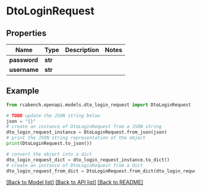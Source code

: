 # DtoLoginRequest


## Properties

Name | Type | Description | Notes
------------ | ------------- | ------------- | -------------
**password** | **str** |  | 
**username** | **str** |  | 

## Example

```python
from rcabench.openapi.models.dto_login_request import DtoLoginRequest

# TODO update the JSON string below
json = "{}"
# create an instance of DtoLoginRequest from a JSON string
dto_login_request_instance = DtoLoginRequest.from_json(json)
# print the JSON string representation of the object
print(DtoLoginRequest.to_json())

# convert the object into a dict
dto_login_request_dict = dto_login_request_instance.to_dict()
# create an instance of DtoLoginRequest from a dict
dto_login_request_from_dict = DtoLoginRequest.from_dict(dto_login_request_dict)
```
[[Back to Model list]](../README.md#documentation-for-models) [[Back to API list]](../README.md#documentation-for-api-endpoints) [[Back to README]](../README.md)


